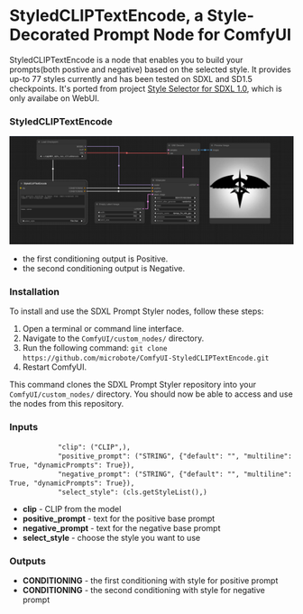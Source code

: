 # StyledCLIPTextEncode, a Style-Decorated Prompt Node for ComfyUI

StyledCLIPTextEncode is a node that enables you to build your prompts(both postive and negative) based on the selected style. 
It provides up-to 77 styles  currently and has been tested  on SDXL and SD1.5 checkpoints. 
It's ported from project [Style Selector for SDXL 1.0](https://github.com/ahgsql/StyleSelectorXL), which is only availabe on WebUI.


### StyledCLIPTextEncode
![StyledCLIPTextEncode Screenshot](examples/style-demo.png)

- the first conditioning output is Positive.
- the second conditioning output is Negative.


### Installation

To install and use the SDXL Prompt Styler nodes, follow these steps:

1. Open a terminal or command line interface.
2. Navigate to the `ComfyUI/custom_nodes/` directory.
3. Run the following command:
```git clone https://github.com/microbote/ComfyUI-StyledCLIPTextEncode.git```
4. Restart ComfyUI.

This command clones the SDXL Prompt Styler repository into your `ComfyUI/custom_nodes/` directory. You should now be able to access and use the nodes from this repository.

### Inputs
                "clip": ("CLIP",),
                "positive_prompt": ("STRING", {"default": "", "multiline": True, "dynamicPrompts": True}),
                "negative_prompt": ("STRING", {"default": "", "multiline": True, "dynamicPrompts": True}),
                "select_style": (cls.getStyleList(),)
* **clip** - CLIP from the model
* **positive_prompt** - text for the positive base prompt
* **negative_prompt** - text for the negative base prompt
* **select_style** - choose the style you want to use

### Outputs

* **CONDITIONING** - the first  conditioning with style for positive prompt
* **CONDITIONING** - the second conditioning with style for negative prompt
